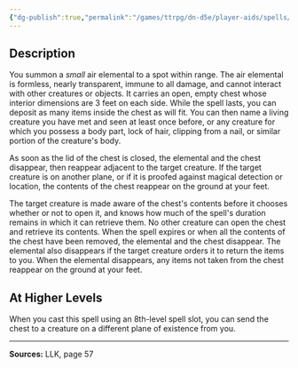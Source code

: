 ```yaml
---
{"dg-publish":true,"permalink":"/games/ttrpg/dn-d5e/player-aids/spells/level-4/galder-s-speedy-courier/","tags":["ttrpg/dnd/5e","verbal","somatic","material","spell"],"noteIcon":""}
---
```



## Description
You summon a *small* air elemental to a spot within range.
The air elemental is formless, nearly transparent, immune to all damage, and cannot interact with other creatures or objects.
It carries an open, empty chest whose interior dimensions are 3 feet on each side.
While the spell lasts, you can deposit as many items inside the chest as will fit.
You can then name a living creature you have met and seen at least once before, or any creature for which you possess a body part, lock of hair, clipping from a nail, or similar portion of the creature's body.

As soon as the lid of the chest is closed, the elemental and the chest disappear, then reappear adjacent to the target creature.
If the target creature is on another plane, or if it is proofed against magical detection or location, the contents of the chest reappear on the ground at your feet.

The target creature is made aware of the chest's contents before it chooses whether or not to open it, and knows how much of the spell's duration remains in which it can retrieve them.
No other creature can open the chest and retrieve its contents.
When the spell expires or when all the contents of the chest have been removed, the elemental and the chest disappear.
The elemental also disappears if the target creature orders it to return the items to you.
When the elemental disappears, any items not taken from the chest reappear on the ground at your feet.

## At Higher Levels
When you cast this spell using an 8th-level spell slot, you can send the chest to a creature on a different plane of existence from you.

---

**Sources:** LLK, page 57
